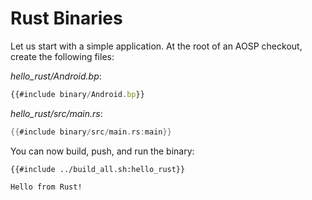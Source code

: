 # Rust Binaries

Let us start with a simple application. At the root of an AOSP checkout, create
the following files:

_hello_rust/Android.bp_:

```javascript
{{#include binary/Android.bp}}
```

_hello_rust/src/main.rs_:

```rust
{{#include binary/src/main.rs:main}}
```

You can now build, push, and run the binary:

```shell
{{#include ../build_all.sh:hello_rust}}
```

```
Hello from Rust!
```
